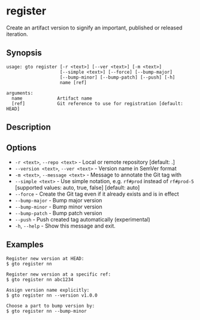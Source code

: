 # register

Create an artifact version to signify an important, published or released
iteration.

## Synopsis

```usage
usage: gto register [-r <text>] [--ver <text>] [-m <text>]
                    [--simple <text>] [--force] [--bump-major]
                    [--bump-minor] [--bump-patch] [--push] [-h]
                    name [ref]

arguments:
  name             Artifact name
  [ref]            Git reference to use for registration [default: HEAD]
```

## Description

## Options

- `-r <text>`, `--repo <text>` - Local or remote repository [default: .]
- `--version <text>`, `--ver <text>` - Version name in SemVer format
- `-m <text>`, `--message <text>` - Message to annotate the Git tag with
- `--simple <text>` - Use simple notation, e.g. `rf#prod` instead of `rf#prod-5`
  [supported values: auto, true, false] [default: auto]
- `--force` - Create the Git tag even if it already exists and is in effect
- `--bump-major` - Bump major version
- `--bump-minor` - Bump minor version
- `--bump-patch` - Bump patch version
- `--push` - Push created tag automatically (experimental)
- `-h`, `--help` - Show this message and exit.

## Examples

    Register new version at HEAD:
    $ gto register nn

    Register new version at a specific ref:
    $ gto register nn abc1234

    Assign version name explicitly:
    $ gto register nn --version v1.0.0

    Choose a part to bump version by:
    $ gto register nn --bump-minor
